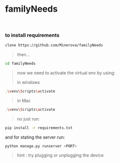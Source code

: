# familyNeeds

<br>

### to install requirements

```bash
clone https://github.com/Minerova/familyNeeds
```
> then...

```bash
cd familyNeeds
```

> now we need to activate the virtual env by using:
>
>in windows
```bash
.\venv\Scripts\activate
```
> in Mac
```bash
.\venv\Scripts\activate
```
> no just run:
```bash
pip install -r requirements.txt
```

and for stating the server run:
```bash
python manage.py runserver <PORT>
```



> hint : try plugging or unplugging the device

<br>
